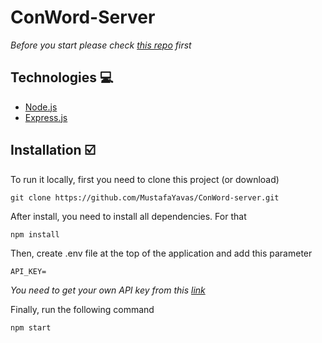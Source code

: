 # ConWord-Server

*Before you start please check [this repo](https://github.com/MustafaYavas/ConWord) first*

## Technologies :computer:
* [Node.js](https://nodejs.org/en/)
* [Express.js](https://expressjs.com/)

## Installation :ballot_box_with_check:
To run it locally, first you need to clone this project (or download)

```
git clone https://github.com/MustafaYavas/ConWord-server.git
```

After install, you need to install all dependencies. For that

```
npm install
```

Then, create .env file at the top of the application and add this parameter
```
API_KEY=
```
*You need to get your own API key from this [link](https://www.convertapi.com/)*

Finally, run the following command

```
npm start
```